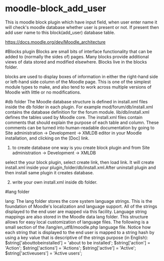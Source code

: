 # moodle-block_add_user
This is moodle block plugin which have input field, when user enter name it will check's moodle database whether user is present or not. If present then add user name to this block(add_user) database table.


https://docs.moodle.org/dev/Moodle_architecture

#Blocks plugin
Blocks are small bits of interface functionality that can be added to (normally the sides of) pages. Many blocks provide additional views of data stored and modified elsewhere. Blocks live in the blocks folder.

blocks are used to display boxes of information in either the right-hand side or
left-hand side column of the Moodle page. This is one of the simplest module types
to make, and also tend to work across multiple versions of Moodle with little or
no modifications.

#db folder
The Moodle database structure is defined in install.xml files inside the db folder in each plugin. For example mod/forum/db/install.xml contains the database definition for the forum module. lib/db/install.xml defines the tables used by Moodle core. The install.xml files contain comments that should explain the purpose of each table and column. These comments can be turned into human-readable documentation by going to Site administration -> Development -> XMLDB editor in your Moodle installation, and clicking on the [Doc] link.


1. to create database one way is you create block plugin and from Site administration -> Development -> XMLDB

select the your block plugin, select create link, then load link. It will create install.xml inside your plugin_folder/db/install.xml.After uninstall plugin and then install same plugin it creates database.

2. write your own install.xml inside db folder.

#lang folder

lang:
The lang folder stores the core system language strings. This is the foundation of Moodle's localization and language support. All of the strings displayed to the end user are mapped via this facility. Language string mappings are also stored in the Moodle data lang folder. This structure allows for easy local customization of language files.
The following is a small section of the /lang/en_utf8/moodle.php language file. Notice how each string that is displayed to the end user is mapped to a string hash by using a key value that is descriptive of the strings purpose (in English):
$string['abouttobeinstalled'] = 'about to be installed';
$string['action'] = 'Action';
$string['actions'] = 'Actions';
$string['active'] = 'Active';
$string['activeusers'] = 'Active users';